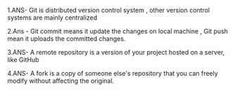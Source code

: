 1.ANS- Git is distributed version control system , other version control systems are mainly centralized

2.Ans - Git commit means it update the changes on local machine , Git push mean it uploads the committed changes.

3.ANS- A remote repository is a version of your project hosted on a server, like GitHub

4.ANS- A fork is a copy of someone else's repository that you can freely modify without affecting the original. 
